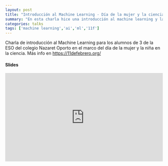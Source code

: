 ```yaml
---
layout: post
title: "Introducción al Machine Learning - Día de la mujer y la ciencia"
summary: "En esta charla hice una introducción al machine learning y la inteligencia artificial en el marco del día de la mujer y la niña en la ciencia para motivar a los alumnos y alumnas de 3o de la ESO del colegio Nazaret Oporto a estudiar estas áreas de la ciencia"
categories: talks
tags: ['machine learning','ai','ml','11f']
---
```


Charla de introducción al Machine Learning para los alumnos de 3 de la ESO del colegio Nazaret Oporto en el marco del día de la mujer y la niña en la ciencia. Más info en https://11defebrero.org/

#### Slides

<div style="left: 0; width: 100%; height: 0; position: relative; padding-bottom: 56.1972%;"><iframe src="https://speakerdeck.com/player/477f02d314a94d069b3ea621271aa0f3" style="border: 0; top: 0; left: 0; width: 100%; height: 100%; position: absolute;" allowfullscreen scrolling="no" allow="encrypted-media"></iframe></div>
